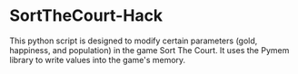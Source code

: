 # SortTheCourt-Hack
This python script is designed to modify certain parameters (gold, happiness, and population) in the game Sort The Court. It uses the Pymem library to write values into the game's memory.
